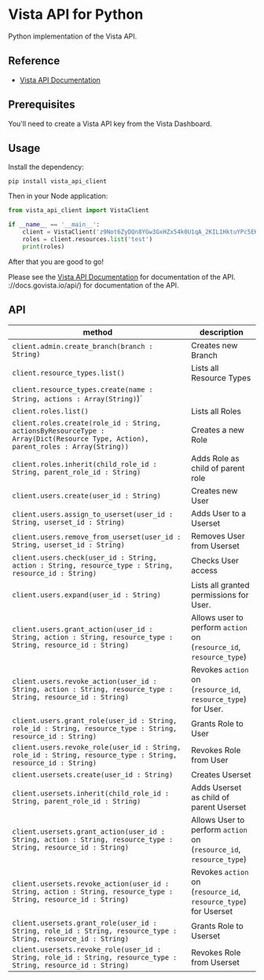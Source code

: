 
# Vista API for Python

Python implementation of the Vista API.

## Reference

- [Vista API Documentation](https://docs.govista.io/api/)

## Prerequisites

You'll need to create a Vista API key from the Vista Dashboard.

## Usage

Install the dependency:

```
pip install vista_api_client
```

Then in your Node application:

```python
from vista_api_client import VistaClient

if __name__ == '__main__':
    client = VistaClient('z9Not6ZyDQn8YGw3GxHZx54k0U1qA_2KIL1HktuYPc5EKEfd', 'branch_name')
    roles = client.resources.list('test')
    print(roles)
```

After that you are good to go!

Please see the [Vista API Documentation](https://docs.govista.io/api/) for documentation of the API.
://docs.govista.io/api/) for documentation of the API.


## API
| method | description |
|--------|-------------|
| `client.admin.create_branch(branch : String)`| Creates new Branch  |
| `client.resource_types.list()`| Lists all Resource Types  |
| `client.resource_types.create(name : String, actions : Array(String)`)`|
| `client.roles.list()`| Lists all Roles  |
| `client.roles.create(role_id : String, actionsByResourceType : Array(Dict(Resource Type, Action), parent_roles : Array(String))`      | Creates a new Role |
| `client.roles.inherit(child_role_id : String, parent_role_id : String)`| Adds Role as child of parent role  |
| `client.users.create(user_id : String)`| Creates new User  |
| `client.users.assign_to_userset(user_id : String, userset_id : String)`| Adds User to a Userset  |
| `client.users.remove_from_userset(user_id : String, userset_id : String)`| Removes User from Userset  |
| `client.users.check(user_id : String, action : String, resource_type : String, resource_id : String)`| Checks User access  |
| `client.users.expand(user_id : String)`| Lists all granted permissions for User.  |
| `client.users.grant_action(user_id : String, action : String, resource_type : String, resource_id : String)`| Allows user to perform `action` on (`resource_id`, `resource_type`) |
| `client.users.revoke_action(user_id : String, action : String, resource_type : String, resource_id : String)`| Revokes `action` on (`resource_id`, `resource_type`) for User.|
| `client.users.grant_role(user_id : String, role_id : String, resource_type : String, resource_id : String)`| Grants Role to User  |
| `client.users.revoke_role(user_id : String, role_id : String, resource_type : String, resource_id : String)`| Revokes Role from User  |
| `client.usersets.create(user_id : String)`| Creates Userset  |
| `client.usersets.inherit(child_role_id : String, parent_role_id : String)`| Adds Userset as child of parent Userset  |
| `client.usersets.grant_action(user_id : String, action : String, resource_type : String, resource_id : String)`| Allows User to perform `action` on (`resource_id`, `resource_type`)|
| `client.usersets.revoke_action(user_id : String, action : String, resource_type : String, resource_id : String)`| Revokes `action` on (`resource_id`, `resource_type`) for Userset      |
| `client.usersets.grant_role(user_id : String, role_id : String, resource_type : String, resource_id : String)`| Grants Role to Userset  |
| `client.usersets.revoke_role(user_id : String, role_id : String, resource_type : String, resource_id : String)`| Revokes Role from Userset  |

